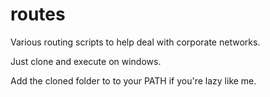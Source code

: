 routes
======

Various routing scripts to help deal with corporate networks.

Just clone and execute on windows.

Add the cloned folder to to your PATH if you're lazy like me.
